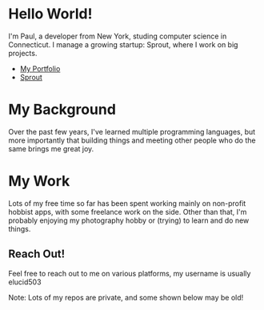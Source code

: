 # Hello World!
I'm Paul, a developer from New York, studing computer science in Connecticut. I manage a growing startup: Sprout, where I work on big projects. 

- [My Portfolio](https://elucid.vip)
- [Sprout](https://sprout.software)

# My Background
Over the past few years, I've learned multiple programming languages, but more importantly that building things and meeting other people who do the same brings me great joy.

# My Work
Lots of my free time so far has been spent working mainly on non-profit hobbist apps, with some freelance work on the side. Other than that, I'm probably enjoying my photography hobby or (trying) to learn and do new things. 

## Reach Out!
Feel free to reach out to me on various platforms, my username is usually elucid503

Note: Lots of my repos are private, and some shown below may be old!
